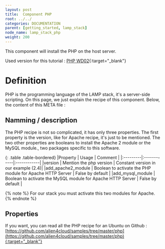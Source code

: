 ```yaml
---
layout: post
title:  Component PHP
root: ../../
categories: DOCUMENTATION
parent: [getting_started, lamp_stack]
node_name: lamp_stack_php
weight: 200
---
```


This component will install the PHP on the host server.

Used version for this tutorial : [PHP WD02](https://github.com/alien4cloud/samples/tree/wd02/php){:target="_blank"}

# Definition

PHP is the programming language of the LAMP stack, it's a server-side scripting. On this page, we just explain the recipe of this component. Below, the content of this META file :

<script src="https://gist.github.com/OresteVisari/a7858be0865af14f9830.js"></script>

## Namming / description

The PHP recipe is not so complicated, it has only three properties. The first property is the version, like for Apache recipe, it's just to be mentioned. The two other properties are booleans to install the Apache 2 module or the MySQL module., two packages specific to this software.

{: .table .table-bordered}
|Property  | Usage | Comment |
|:---------|:------------|:------------|
|version  | Mention the php version | Constant version in our example (2.4)|
|add_apache2_module  | Boolean to activate the PHP module for Apache HTTP Server | False by default |
|add_mysql_module  | Boolean to activate the MySQL module for Apache HTTP Server | False by default |

{% note %}
For our stack you must activate this two modules for Apache.
{% endnote %}

## Properties

<script src="https://gist.github.com/OresteVisari/daa3239160c074e7c0cb.js"></script>

If you want, you can read all the PHP recipe for an Ubuntu on Github : [https://github.com/alien4cloud/samples/tree/master/php](https://github.com/alien4cloud/samples/tree/master/php){:target="_blank"}

